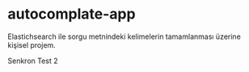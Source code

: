 # autocomplate-app
Elastichsearch ile sorgu metnindeki kelimelerin tamamlanması üzerine kişisel projem.

Senkron Test 2
